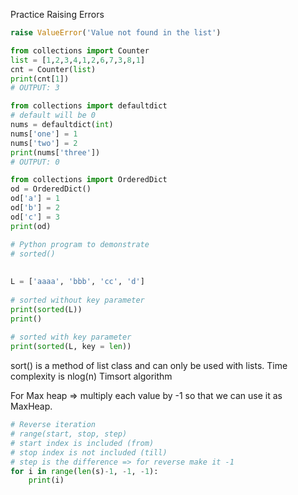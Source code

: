 
Practice Raising Errors
```python
raise ValueError('Value not found in the list')
```

```python
from collections import Counter
list = [1,2,3,4,1,2,6,7,3,8,1]
cnt = Counter(list)
print(cnt[1])
# OUTPUT: 3
```

```python
from collections import defaultdict
# default will be 0
nums = defaultdict(int)
nums['one'] = 1
nums['two'] = 2
print(nums['three'])
# OUTPUT: 0
```

```python
from collections import OrderedDict
od = OrderedDict()
od['a'] = 1
od['b'] = 2
od['c'] = 3
print(od)
```

```python
# Python program to demonstrate
# sorted()
  
  
L = ['aaaa', 'bbb', 'cc', 'd']
  
# sorted without key parameter
print(sorted(L))
print()
  
# sorted with key parameter
print(sorted(L, key = len))
```

sort() is a method of list class and can only be used with lists.
Time complexity is nlog(n)
Timsort algorithm

For Max heap => multiply each value by -1 so that we can use it as MaxHeap.


```python
# Reverse iteration
# range(start, stop, step)
# start index is included (from)
# stop index is not included (till)
# step is the difference => for reverse make it -1
for i in range(len(s)-1, -1, -1):
    print(i)
```
